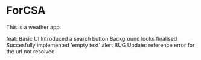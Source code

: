 # ForCSA
This is a weather app

feat: Basic UI 
Introduced a search button
Background looks finalised
Succesfully implemented 'empty text' alert
BUG Update: reference error for the url not resolved
